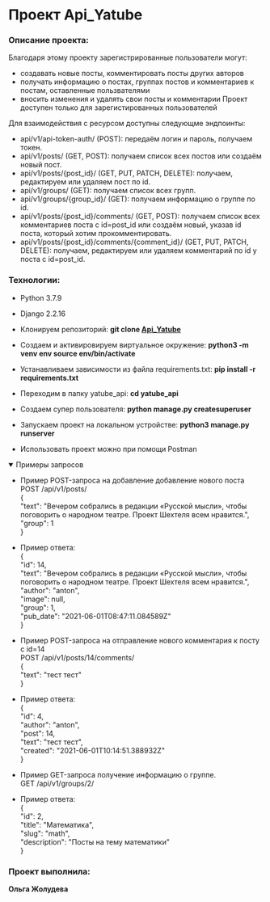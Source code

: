 # Проект Api_Yatube

### Описание проекта:
Благодаря этому проекту зарегистрированные пользователи  могут:
 - создавать новые посты, комментировать посты других авторов
 - получать информацию о постах, группах постов и комментариев к постам, оставленные пользвателями
 - вносить изменения и удалять свои посты и комментарии
Проект доступен только для зарегистированных пользователей

Для взаимодействия с ресурсом доступны следующме эндпоинты:
 - api/v1/api-token-auth/ (POST): передаём логин и пароль, получаем токен.
 - api/v1/posts/ (GET, POST): получаем список всех постов или создаём новый пост.
 - api/v1/posts/{post_id}/ (GET, PUT, PATCH, DELETE): получаем, редактируем или удаляем пост по id.
 - api/v1/groups/ (GET): получаем список всех групп.
 - api/v1/groups/{group_id}/ (GET): получаем информацию о группе по id.
 - api/v1/posts/{post_id}/comments/ (GET, POST): получаем список всех комментариев поста с id=post_id или создаём новый, указав id поста, который хотим прокомментировать.
 - api/v1/posts/{post_id}/comments/{comment_id}/ (GET, PUT, PATCH, DELETE): получаем, редактируем или удаляем комментарий по id у поста с id=post_id.


### Технологии:
- Python 3.7.9
- Django 2.2.16

- Клонируем репозиторий: **git clone [Api_Yatube](https://github.com/Olga-Zholudeva/api_yatube)**
- Cоздаем и активировируем виртуальное окружение: **python3 -m venv env source env/bin/activate**
- Устанавливаем зависимости из файла requirements.txt: **pip install -r requirements.txt**
- Переходим в папку yatube_api: **cd yatube_api**
- Создаем супер пользователя: **python manage.py createsuperuser**
- Запускаем проект на локальном устройстве: **python3 manage.py runserver**
- Использовать проект можно при помощи Postman

<details open>
   <summary>Примеры запросов</summary>
 
  - Пример POST-запроса на добавление добавление нового поста  
    POST /api/v1/posts/  
    {  
      "text": "Вечером собрались в редакции «Русской мысли», чтобы поговорить о народном театре. Проект Шехтеля всем нравится.",  
      "group": 1  
  }  
  
  - Пример ответа:  
  {  
      "id": 14,  
      "text": "Вечером собрались в редакции «Русской мысли», чтобы поговорить о народном театре. Проект Шехтеля всем нравится.",  
      "author": "anton",  
      "image": null,  
      "group": 1,  
      "pub_date": "2021-06-01T08:47:11.084589Z"  
  }  
  - Пример POST-запроса на отправление нового комментария к посту с id=14  
  POST /api/v1/posts/14/comments/  
  {  
      "text": "тест тест"  
  }   
  - Пример ответа:  
  {  
      "id": 4,  
      "author": "anton",  
      "post": 14,  
      "text": "тест тест",  
      "created": "2021-06-01T10:14:51.388932Z"  
  }
  - Пример GET-запроса получение информацию о группе.  
  GET /api/v1/groups/2/  
  - Пример ответа:  
  {  
      "id": 2,  
      "title": "Математика",  
      "slug": "math",  
      "description": "Посты на тему математики"  
  }   
</details>

### Проект выполнила:

**Ольга Жолудева**
